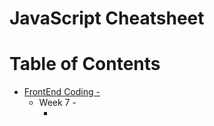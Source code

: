 # JavaScript Cheatsheet

# Table of Contents

- [FrontEnd Coding -](#)
    * Week 7 -
        * []()